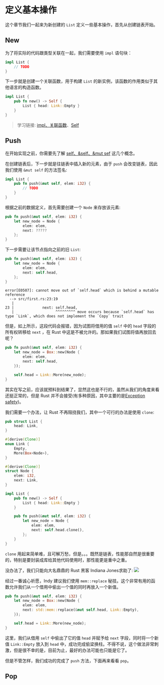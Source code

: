 # 定义基本操作
这个章节我们一起来为新创建的 `List` 定义一些基本操作，首先从创建链表开始。

## New
为了将实际的代码跟类型关联在一起，我们需要使用 `impl` 语句块：
```rust
impl List {
    // TODO
}
```

下一步就是创建一个关联函数，用于构建 `List` 的新实例，该函数的作用类似于其他语言的构造函数。
```rust
impl List {
    pub fn new() -> Self {
        List { head: Link::Empty }
    }
}
```

> 学习链接: [impl、关联函数](https://course.rs/basic/method.html#关联函数)、[Self](https://course.rs/basic/trait/trait-object.html?highlight=Self#self-与-self) 


## Push
在开始实现之前，你需要先了解 [self、&self、&mut sef](https://course.rs/basic/method.html#selfself-和-mut-self) 这几个概念。

在创建链表后，下一步就是往链表中插入新的元素，由于 `push` 会改变链表，因此我们使用 `&mut self` 的方法签名:
```rust
impl List {
    pub fn push(&mut self, elem: i32) {
        // TODO
    }
}
```

根据之前的数据定义，首先需要创建一个 `Node` 来存放该元素:
```rust
pub fn push(&mut self, elem: i32) {
    let new_node = Node {
        elem: elem,
        next: ?????
    };
}
```

下一步需要让该节点指向之前的旧 `List`:
```rust
pub fn push(&mut self, elem: i32) {
    let new_node = Node {
        elem: elem,
        next: self.head,
    };
}
```

```shell
error[E0507]: cannot move out of `self.head` which is behind a mutable reference
  --> src/first.rs:23:19
   |
23 |             next: self.head,
   |                   ^^^^^^^^^ move occurs because `self.head` has type `Link`, which does not implement the `Copy` trait
```


但是，如上所示，这段代码会报错，因为试图将借用的值 `self` 中的 `head` 字段的所有权转移给 `next` ，在 Rust 中这是不被允许的。那如果我们试图将值再放回去呢？
```rust
pub fn push(&mut self, elem: i32) {
    let new_node = Box::new(Node {
        elem: elem,
        next: self.head,
    });

    self.head = Link::More(new_node);
}
```

其实在写之前，应该就预料到结果了，显然这也是不行的，虽然从我们的角度来看还挺正常的，但是 Rust 并不会接受(有多种原因，其中主要的是[Exception safety](https://doc.rust-lang.org/nightly/nomicon/exception-safety.html))。

我们需要一个办法，让 Rust 不再阻挠我们，其中一个可行的办法是使用 `clone`:
```rust
pub struct List {
    head: Link,
}

#[derive(Clone)]
enum Link {
    Empty,
    More(Box<Node>),
}

#[derive(Clone)]
struct Node {
    elem: i32,
    next: Link,
}

impl List {
    pub fn new() -> Self {
        List { head: Link::Empty }
    }

    pub fn push(&mut self, elem: i32) {
        let new_node = Node {
            elem: elem,
            next: self.head.clone(),
        };
    }
}
```

`clone` 用起来简单难，且可解万愁，但是。。。既然是链表，性能那自然是很重要的，特别是要封装成库给其他代码使用时，那性能更是重中之重。

没办法了，我们只能向大名鼎鼎的 Rust 黑客 Indiana Jones求助了:
<img src="https://rust-unofficial.github.io/too-many-lists/img/indy.gif" />

经过一番诚心祈愿，Indy 建议我们使用 `mem::replace` 秘技。这个非常有用的函数允许我们从一个借用中偷出一个值的同时再放入一个新值。
```rust
pub fn push(&mut self, elem: i32) {
    let new_node = Box::new(Node {
        elem: elem,
        next: std::mem::replace(&mut self.head, Link::Empty),
    });

    self.head = Link::More(new_node);
}
```

这里，我们从借用 `self` 中偷出了它的值 `head` 并赋予给 `next` 字段，同时将一个新值 `Link::Empty` 放入到 `head` 中，成功完成偷梁换柱。不得不说，这个做法非常刺激，但是很不幸的是，目前为止，最好的办法可能也只能是它了。

但是不管怎样，我们成功的完成了 `push` 方法，下面再来看看 `pop`。

## Pop